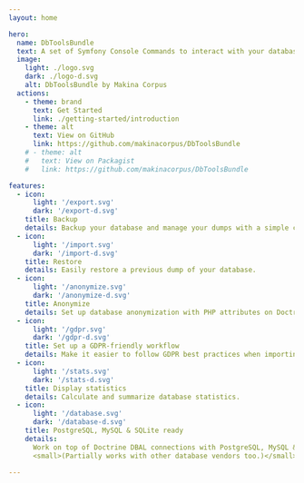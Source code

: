 ```yaml
---
layout: home

hero:
  name: DbToolsBundle
  text: A set of Symfony Console Commands to interact with your database
  image:
    light: ./logo.svg
    dark: ./logo-d.svg
    alt: DbToolsBundle by Makina Corpus
  actions:
    - theme: brand
      text: Get Started
      link: ./getting-started/introduction
    - theme: alt
      text: View on GitHub
      link: https://github.com/makinacorpus/DbToolsBundle
    # - theme: alt
    #   text: View on Packagist
    #   link: https://github.com/makinacorpus/DbToolsBundle

features:
  - icon:
      light: '/export.svg'
      dark: '/export-d.svg'
    title: Backup
    details: Backup your database and manage your dumps with a simple command.
  - icon:
      light: '/import.svg'
      dark: '/import-d.svg'
    title: Restore
    details: Easily restore a previous dump of your database.
  - icon:
      light: '/anonymize.svg'
      dark: '/anonymize-d.svg'
    title: Anonymize
    details: Set up database anonymization with PHP attributes on Doctrine Entities or with a YAML configuration file.
  - icon:
      light: '/gdpr.svg'
      dark: '/gdpr-d.svg'
    title: Set up a GDPR-friendly workflow
    details: Make it easier to follow GDPR best practices when importing production dump to other environments.
  - icon:
      light: '/stats.svg'
      dark: '/stats-d.svg'
    title: Display statistics
    details: Calculate and summarize database statistics.
  - icon:
      light: '/database.svg'
      dark: '/database-d.svg'
    title: PostgreSQL, MySQL & SQLite ready
    details:
      Work on top of Doctrine DBAL connections with PostgreSQL, MySQL & SQLite.<br>
      <small>(Partially works with other database vendors too.)</small>

---
```

